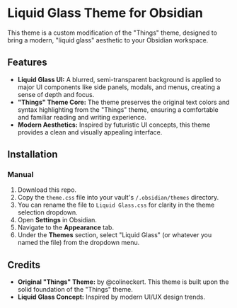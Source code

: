 # Liquid Glass Theme for Obsidian

This theme is a custom modification of the "Things" theme, designed to bring a modern, "liquid glass" aesthetic to your Obsidian workspace.

## Features

- **Liquid Glass UI:** A blurred, semi-transparent background is applied to major UI components like side panels, modals, and menus, creating a sense of depth and focus.
- **"Things" Theme Core:** The theme preserves the original text colors and syntax highlighting from the "Things" theme, ensuring a comfortable and familiar reading and writing experience.
- **Modern Aesthetics:** Inspired by futuristic UI concepts, this theme provides a clean and visually appealing interface.

## Installation

### Manual

1. Download this repo.
2. Copy the `theme.css` file into your vault's `/.obsidian/themes` directory.
3. You can rename the file to `Liquid Glass.css` for clarity in the theme selection dropdown.
4. Open **Settings** in Obsidian.
5. Navigate to the **Appearance** tab.
6. Under the **Themes** section, select "Liquid Glass" (or whatever you named the file) from the dropdown menu.

## Credits

- **Original "Things" Theme:** by @colineckert. This theme is built upon the solid foundation of the "Things" theme.
- **Liquid Glass Concept:** Inspired by modern UI/UX design trends.
